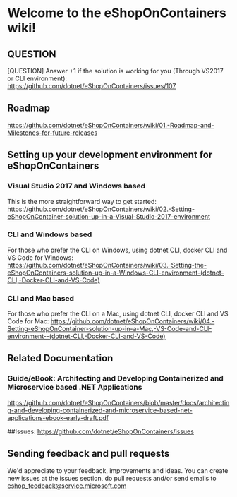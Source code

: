 # Welcome to the eShopOnContainers wiki!

## QUESTION
[QUESTION] Answer +1 if the solution is working for you (Through VS2017 or CLI environment):
https://github.com/dotnet/eShopOnContainers/issues/107 

## Roadmap
https://github.com/dotnet/eShopOnContainers/wiki/01.-Roadmap-and-Milestones-for-future-releases

## Setting up your development environment for eShopOnContainers
### Visual Studio 2017 and Windows based
This is the more straightforward way to get started:
https://github.com/dotnet/eShopOnContainers/wiki/02.-Setting-eShopOnContainer-solution-up-in-a-Visual-Studio-2017-environment

### CLI and Windows based
For those who prefer the CLI on Windows, using dotnet CLI, docker CLI and VS Code for Windows: 
https://github.com/dotnet/eShopOnContainers/wiki/03.-Setting-the-eShopOnContainers-solution-up-in-a-Windows-CLI-environment-(dotnet-CLI,-Docker-CLI-and-VS-Code)

### CLI and Mac based
For those who prefer the CLI on a Mac, using dotnet CLI, docker CLI and VS Code for Mac: 
https://github.com/dotnet/eShopOnContainers/wiki/04.-Setting-eShopOnContainer-solution-up-in-a-Mac,-VS-Code-and-CLI-environment--(dotnet-CLI,-Docker-CLI-and-VS-Code)

## Related Documentation
### Guide/eBook: Architecting and Developing Containerized and Microservice based .NET Applications
https://github.com/dotnet/eShopOnContainers/blob/master/docs/architecting-and-developing-containerized-and-microservice-based-net-applications-ebook-early-draft.pdf

##Issues:
https://github.com/dotnet/eShopOnContainers/issues

## Sending feedback and pull requests
We'd appreciate to your feedback, improvements and ideas.
You can create new issues at the issues section, do pull requests and/or send emails to eshop_feedback@service.microsoft.com 